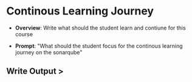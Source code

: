 # Continous Learning Journey 

- **Overview**: Write what should the student learn and contiune for this course

- **Prompt**:  "What should the student focus for the continous learning journey on the sonarqube"

## Write Output >

```text
